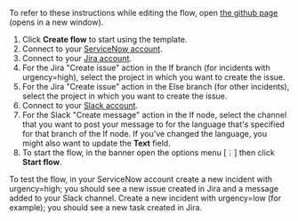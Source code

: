 To refer to these instructions while editing the flow, open [the github page](https://github.com/ot4i/app-connect-templates/blob/master/resources/markdown/Assign%20ServiceNow%20incidents%20to%20Jira%20and%20Slack_instructions.md) (opens in a new window).

1. Click **Create flow** to start using the template.
1. Connect to your [ServiceNow account](http://ibm.biz/acservicenow).
1. Connect to your [Jira account](http://ibm.biz/ach2jira).
1. For the Jira "Create issue" action in the If branch (for incidents with urgency=high), select the project in which you want to create the issue.
1. For the Jira "Create issue" action in the Else branch (for other incidents), select the project in which you want to create the issue.
1. Connect to your [Slack account](http://ibm.biz/acslack).
1. For the Slack "Create message" action in the If node, select the channel that you want to post your message to for the language that's specified for that branch of the If node. If you've changed the language, you might also want to update the **Text** field.
1. To start the flow, in the banner open the options menu [&#8942;] then click **Start flow**.

To test the flow, in your ServiceNow account create a new incident with urgency=high; you should see a new issue created in Jira and a message added to your Slack channel.
Create a new incident with urgency=low (for example); you should see a new task created in Jira.
